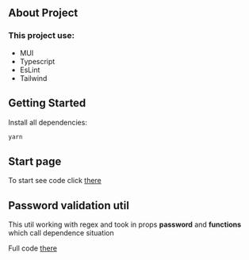 ## About Project
### This project use:
- MUI
- Typescript
- EsLint
- Tailwind

## Getting Started

Install all dependencies:
```bash
yarn
```

## Start page
To start see code click <a href='https://github.com/Viktror-INC/password-ipnut-validation/blob/main/pages/index.tsx'>there</a>


## Password validation util
This util working with regex and took in props <b>password</b> and <b>functions</b> which call dependence situation
<p>Full code <a href='https://github.com/Viktror-INC/password-ipnut-validation/blob/main/src/utils/passwordValidation.ts'>there</a></p>
